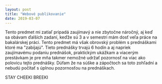 ```yaml
---
layout: post
title: "Webové publikovanie"
date: 2019-03-07
---
```


Tento predmet mi zatiaľ pripadá zaujímavý a nie zbytočne náročný, aj keď sa obávam ďalších zadaní, keďže sú 3 a v semestri mám dosť veľa práce na bakalárskej práci. Tento predmet má však obrovský problém s prednáškami ktoré ma "zabíjajú". Tieto prednášky trvajú 6 hodín a aj napriek zaujímavému podaniu prednášok, praktickým ukážkam a viacerým prestávkam je pre mňa takmer nemožné udržať pozornosť na viac ako polovicu tejto prednášky. Dúfam že na súške a zápočtoch sa toto zohľadní a nebudú počítať s úplnou pozornosťou na prednáškach. 

STAY CHEEKI BREEKI